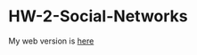 # HW-2-Social-Networks
My web version is [here](https://dacss-690c-spring-2025.github.io/HW-2-Social-Networks/)
